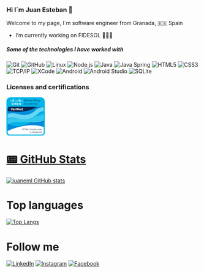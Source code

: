 ### Hi I´m Juan Esteban 👋
Welcome to my page, I´m software engineer from Granada, 🇪🇸 Spain


- I’m currently working on FIDESOL 🧑🏻‍💻



##### Some of the technologies I have worked with

![Git](https://img.shields.io/badge/-Git-222222?style=flat&logo=git&logoColor=F05032)
![GitHub](https://img.shields.io/badge/-GitHub-222222?style=flat&logo=github&logoColor=181717)
![Linux](https://img.shields.io/badge/-Linux-222222?style=flat&logo=linux&logoColor=FCC624)
![Node.js](https://img.shields.io/badge/-Node.js-222222?style=flat&logo=node.js&logoColor=339933)
![Java](http://img.shields.io/badge/-Java-5B4638?style=flat-square&logo=java&logoColor=ffffff)
![Java Spring](https://img.shields.io/badge/-Spring-222222?style=flat&logo=spring&logoColor=6DB33F)
![HTML5](https://img.shields.io/badge/-HTML5-%23E44D27?style=flat-square&logo=html5&logoColor=ffffff)
![CSS3](https://img.shields.io/badge/-CSS3-%231572B6?style=flat-square&logo=css3)
![TCP/IP](https://img.shields.io/badge/-TCP/IP-222222?style=flat&logo=cisco&logoColor=white)
![XCode](https://img.shields.io/badge/-XCode-222222?style=flat&logo=XCode&logoColor=1575F9)
![Android](https://img.shields.io/badge/Android-3DDC84?style=for-the-badge&logo=android&logoColor=white)
![Android Studio](https://img.shields.io/badge/Android%20Studio-3DDC84.svg?style=for-the-badge&logo=android-studio&logoColor=white)
![SQLite](https://img.shields.io/badge/sqlite-%2307405e.svg?style=for-the-badge&logo=sqlite&logoColor=white)


### Licenses and certifications
<!--START_SECTION:badges-->

<a href="https://www.credly.com/badges/9a630c64-e313-43d6-a1b0-6ac36940a120/public_url"> <img src="ccna-introduction-to-networks-1.png" alt="drawing" width="100"/> </a>
<!--END_SECTION:badges-->

# [📟 GitHub Stats](#-github-stats-)
[![juaneml GitHub stats](https://github-readme-stats.vercel.app/api?username=juaneml&include_all_commits=true&rank_icon=github&show_icons=true&theme=tokyonight&count_private=true)](https://github.com/juaneml/)

# Top languages


[![Top Langs](https://github-readme-stats.vercel.app/api/top-langs/?username=juaneml&langs_count=10&count_private=true&include_all_commits=true&hide_progress=false&line_height=30&size_weight=0.5&count_weight=0.5&hide=ruby)](https://github.com/juaneml/)
</div>

# Follow me

<a href="https://www.linkedin.com/in/juan-est-mor-l%C3%B3pz/" target="_blank"><img src="https://img.shields.io/badge/LinkedIn-%230077B5.svg?&style=flat-square&logo=linkedin&logoColor=white" alt="LinkedIn"></a>
<a href="https://www.instagram.com/absphreak" target="_blank"><img src="https://img.shields.io/badge/Instagram-%23E4405F.svg?&style=flat-square&logo=instagram&logoColor=white" alt="Instagram"></a>
<a href="https://www.facebook.com/juaneml/" target="_blank"><img src="https://img.shields.io/badge/Facebook-%231877F2.svg?&style=flat-square&logo=facebook&logoColor=white" alt="Facebook"></a>



<!--
- 🌱 I’m currently learning ...
- 👯 I’m looking to collaborate on ...
- 🤔 I’m looking for help with ...
- 💬 Ask me about ...
- 📫 How to reach me: ...
- 😄 Pronouns: ...
- ⚡ Fun fact: ...
-->
